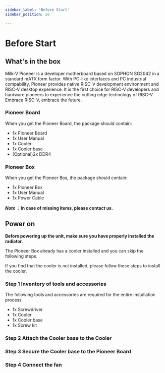 ```yaml
---
sidebar_label: 'Before Start'
sidebar_position: 20

---
```


# Before Start

## What's in the box

Milk-V Pioneer is a developer motherboard based on SOPHON SG2042 in a standard mATX form factor. With PC-like interfaces and PC industrial compability, Pioneer provides native RISC-V development environment and RISC-V desktop experience. It is the first choice for RISC-V developers and hardware pioneers to experience the cutting edge technology of RISC-V. Embrace RISC-V, embrace the future. 

### Pioneer Board
When you get the Pioneer Board, the package should contain:
- 1x Pioneer Board
- 1x User Manual
- 1x Cooler
- 1x Cooler base
- (Optional)2x DDR4
### Pioneer Box
When you get the Pioneer Box, the package should contain:
- 1x Pioneer Box
- 1x User Manual
- 1x Power Cable
  
***Note*** ：**In case of missing items, please contact us.**

## Power on
**Before powering up the unit, make sure you have properly installed the radiator.**   

The Pioneer Box already has a cooler installed and you can skip the following steps.

If you find that the cooler is not installed, please follow these steps to install the cooler.  

### Step 1 Inventory of tools and accessories
The following tools and accessories are required for the entire installation process
- 1x Screwdriver
- 1x Cooler
- 1x Cooler base
- 1x Screw kit  


### Step 2 Attach the Cooler base to the Cooler


### Step 3 Secure the Cooler base to the Pioneer Board


### Step 4 Connect the fan
